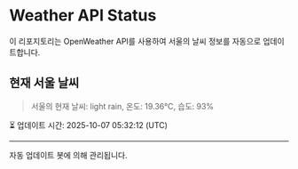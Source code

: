 
# Weather API Status

이 리포지토리는 OpenWeather API를 사용하여 서울의 날씨 정보를 자동으로 업데이트합니다.

## 현재 서울 날씨
> 서울의 현재 날씨: light rain, 온도: 19.36°C, 습도: 93%

⏳ 업데이트 시간: 2025-10-07 05:32:12 (UTC)

---
자동 업데이트 봇에 의해 관리됩니다.
